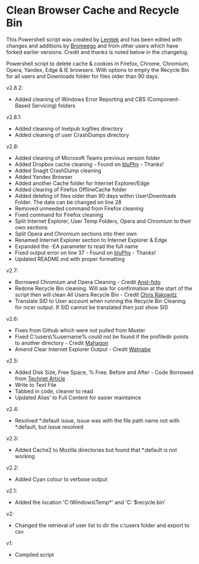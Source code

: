 # Clean Browser Cache and Recycle Bin

This Powershell script was created by [Lemtek](https://github.com/lemtek/Powershell/blob/master/Clear_Browser_Caches) and has been edited with changes and additions by [Bromeego](https://github.com/Bromeego/Clean-Temp-Files) and from other users which have forked earlier versions. Credit and thanks is noted below in the changelog.

Powershell script to delete cache & cookies in Firefox, Chrome, Chromium, Opera, Yandex, Edge & IE browsers. With options to empty the Recycle Bin for all users and Downloads folder for files older than 90 days.

v2.8.2:

* Added cleaning of Windows Error Reporting and CBS (Component-Based Servicing) folders

v2.8.1:

* Added cleaning of Inetpub logfiles directory
* Added cleaning of user CrashDumps directory

v2.8:

* Added cleaning of Microsoft Teams previous version folder
* Added Dropbox cache cleaning - Found on [bluPhy](https://github.com/bluPhy/Clean-Temp-Files) - Thanks!
* Added SnagIt CrashDump cleaning
* Added Yandex Browser
* Added another Cache folder for Internet Explorer/Edge
* Added clearing of Firefox OfflineCache folder
* Added deleting of files older than 90 days within User\Downloads Folder. The date can be changed on line 28
* Removed unneeded command from Firefox cleaning
* Fixed command for Firefox cleaning
* Split Internet Explorer, User Temp Folders, Opera and Chromium to their own sections
* Split Opera and Chromium sections into their own
* Renamed Internet Explorer section to Internet Explorer & Edge
* Expanded the -EA parameter to read the full name
* Fixed output error on line 37 - Found on [bluPhy](https://github.com/bluPhy/Clean-Temp-Files) - Thanks!
* Updated README.md with proper formatting

v2.7:

* Borrowed Chromium and Opera Cleaning - Credit [Anst-foto](https://github.com/anst-foto/Powershell)
* Redone Recycle Bin cleaning. Will ask for confirmation at the start of the script then will clean All Users Recycle Bin - Credit [Chris Rakowitz](https://community.spiceworks.com/scripts/show_download/3677-empty-recycle-bins)
* Translate SID to User account when running the Recycle Bin Cleaning for nicer output. If SID cannot be translated then just show SID

v2.6:

* Fixes from Github which were not pulled from Master
* Fixed C:\users\\%username% could not be found if the profiledir points to another directory - Credit [Mahagon](https://github.com/Mahagon/Powershell)
* Amend Clear Internet Explorer Output - Credit [Watnabe](https://github.com/Watnabe/Powershell)

v2.5:

* Added Disk Size, Free Space, % Free. Before and After - Code Borrowed from [Technet Article](https://gallery.technet.microsoft.com/scriptcenter/Clean-up-your-C-Drive-bc7bb3ed)
* Write to Text File
* Tabbed in code, cleaner to read
* Updated Alias' to Full Content for easier maintaince

v2.4:

* Resolved *.default issue, issue was with the file path name not with *.default, but issue resolved

v2.3:

* Added Cache2 to Mozilla directories but found that *.default is not working

v2.2:

* Added Cyan colour to verbose output

v2.1:

* Added the location 'C:\Windows\Temp\*' and 'C:\`$recycle.bin\'

v2:

* Changed the retrieval of user list to dir the c:\users folder and export to csv

v1:

* Compiled script
